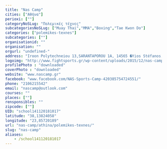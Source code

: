 ```yaml
---
title: "Nas Camp"
cities: ["Αθήνα"]
perioxi: [""]
categoryNoSLug: "Πολεμικές τέχνες"
subcategoriesNoSLug: ["Muay Thai","MMA","Boxing","Tae Kwon Do"]
categories: ["polemikes-texnes"]
subcategories: [""]
organisationid: ""
organisation: ""
orgurl: "undefined-"
address: "Iroon Polytechneiou 13,SARANTAPOROU 1A, 14565 �Yios Stéfanos, Attiki, Greece"
logoimg: "http://www.fightsports.gr/wp-content/uploads/2015/12/nas-camp-logo.jpg"
profilePhoto : "downloaded"
coverPhoto : "downloaded"
website: "www.nascamp.gr"
facebook: "www.facebook.com/NAS-Sports-Camp-420385754724551/"
phone: "2106215542"
email: "nascamp@outlook.com"
courses: ""
places: [""]
rensponsibles: ""
zipcode: [""]
UID: "school141120181017"
latitude: "38,13824058"
longitude: "23,85720189"
url: "nas-camp/athina/polemikes-texnes/"
slug: "nas-camp"
aliases:
    - /school141120181017
---
```





